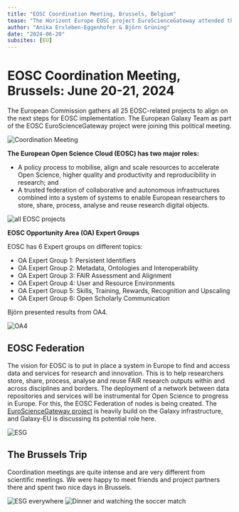 ```yaml
---
title: "EOSC Coordination Meeting, Brussels, Belgium"
tease: "The Horizont Europe EOSC project EuroScienceGateway attended the EOSC coordination meeting"
author: "Anika Erxleben-Eggenhofer & Björn Grüning"
date: "2024-06-20"
subsites: [EU]
---
```


# EOSC Coordination Meeting, Brussels: June 20-21, 2024

The European Commission gathers all 25 EOSC-related projects to align on the next steps for EOSC implementation. The European Galaxy Team as part of the EOSC EuroScienceGateway project were joining this political meeting.

![Coordination Meeting](Brussels_Meeting.jpg)

**The European Open Science Cloud (EOSC) has two major roles:**

- A policy process to mobilise, align and scale resources to accelerate Open Science, higher quality and productivity and reproducibility in research; and
- A trusted federation of collaborative and autonomous infrastructures combined into a system of systems to enable European researchers to store, share, process, analyse and reuse research digital objects.

![all EOSC projects](EOSC_all.jpg)

**EOSC Opportunity Area (OA) Expert Groups**

EOSC has 6 Expert groups on different topics:

- OA Expert Group 1: Persistent Identifiers
- OA Expert Group 2: Metadata, Ontologies and Interoperability
- OA Expert Group 3: FAIR Assessment and Alignment
- OA Expert Group 4: User and Resource Environments
- OA Expert Group 5: Skills, Training, Rewards, Recognition and Upscaling
- OA Expert Group 6: Open Scholarly Communication

Björn presented results from OA4.

![OA4](OA4.jpg)

## EOSC Federation

The vision for EOSC is to put in place a system in Europe to find and access data and services for research and innovation. This is to help researchers store, share, process, analyse and reuse FAIR research outputs within and across disciplines and borders.
The deployment of a network between data repositories and services will be instrumental for Open Science to progress in Europe. For this, the EOSC Federation of nodes is being created. The [EuroScienceGateway project](https://eurosciencegateway.eu) is heavily build on the Galaxy infrastructure, and Galaxy-EU is discussing its potential role here.

![ESG](EuroScienceGateway.jpg)

## The Brussels Trip

Coordination meetings are quite intense and are very different from scientific meetings. We were happy to meet friends and project partners there and spent two nice days in Brussels.

![ESG everywhere](ESG_everywhere.jpg)
![Dinner and watching the soccer match](Dinner.jpg)
